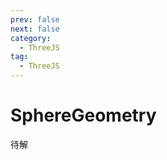 ```yaml
---
prev: false
next: false
category:
  - ThreeJS
tag:
  - ThreeJS
---
```


# SphereGeometry

待解

<!-- more -->
